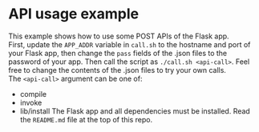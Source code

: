 # API usage example
This example shows how to use some POST APIs of the Flask app.    
First, update the `APP_ADDR` variable in `call.sh` to the hostname and port of your Flask app, then change the `pass` fields of the .json files to the password of your app. Then call the script as `./call.sh <api-call>`. Feel free to change the contents of the .json files to try your own calls.    
The `<api-call>` argument can be one of:
 - compile
 - invoke
 - lib/install
The Flask app and all dependencies must be installed. Read the `README.md` file at the top of this repo.